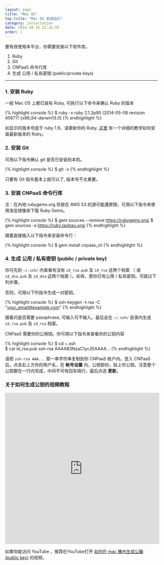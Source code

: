 ```yaml
---
layout: page
title: "Mac OS"
top_title: "Mac OS 安装指引"
category: installation
date: 2014-10-16 12:16:55
order: 1
---
```


要有效使用本平台，你需要安装以下软件库。

1. Ruby
2. Git
3. CNPaaS 命令行库
4. 生成 公用 / 私有密钥 (public/private keys)

---

### 1. 安装 Ruby

一般 Mac OS 上都已装有 Ruby, 可执行以下命令来确认 Ruby 的版本

{% highlight console %}
$ ruby -v
ruby 2.1.2p95 (2014-05-08 revision 45877) [x86_64-darwin13.0]
{% endhighlight %}


如显示的版本号底于 ruby 1.9，请更新你的 Ruby. [这里](https://github.com/ruby-china/ruby-china/wiki/Mac-OS-X-%E4%B8%8A%E5%AE%89%E8%A3%85-Ruby) 有一个详细的教学如何安装最新版本的 Ruby。


### 2. 安装 Git

可用以下指令确认 git 是否已安装到本机。

{% highlight console %}
$ git -v
{% endhighlight %}

只要有 Git 指令基本上就可以了, 版本号不太重要。


### <a name="cnpaas_cli"></a>3. 安装 CNPaaS 命令行库

注：在內地 rubygems.org 存放在 AWS S3 的源可能遭屏閉，可用以下指令來使用淘宝镜像来下载 Ruby Gems。

{% highlight console %}
$ gem sources --remove https://rubygems.org/
$ gem sources -a https://ruby.taobao.org/
{% endhighlight %}

跟着直接输入以下指令来安装命令行：

{% highlight console %}
$ gem install cnpaas_cli
{% endhighlight %}

### 4. 生成 公用 / 私有密钥 (public / private key)

你可先到 `~/.ssh/` 内查看有没有 `id_rsa.pub` 及 `id_rsa` 这两个档案 （ 或 `id_dsa.pub` 及 `id_dsa` 这两个档案 ）。如有，那你已有公用 / 私有密钥。可跳过下列步骤。

否则，可用以下列指令生成一对密钥。

{% highlight console %}
$ ssh-keygen -t rsa -C "your_email@example.com"
{% endhighlight %}

跟着问是否需要 passphrase, 可输入可不输入。最后会在 `~/.ssh/` 目录内生成 `id_rsa.pub` 及 `id_rsa` 档案。

CNPaaS 需要你的公用钥。你可用以下指令来查看你的公钥内容

{% highlight console %}
$ cd ~\.ssh\
$ cat id_rsa.pub
ssh-rsa AAAAB3NzaC1yc2EAAAA...
{% endhighlight %}

请把 `ssh-rsa AAA...` 那一串字符串复制到你 CNPaaS 帐户内。登入 CNPaaS 后，点击右上方你的用户名，在 **帐号设置** 内，公钥部份，贴上你公钥。注意整个公钥要在一行内完成，中间不可有回车隔行。最后点选 **更新**。

### 关于如何生成公钥的视频教程

<iframe height=498 width=510 src="http://player.youku.com/embed/XMTI2MjU5MDc4NA==" frameborder=0 allowfullscreen></iframe>

如果你能访问 YouTube ，推荐在YouTube打开 [如何在 mac 機內生成公鑰 (public key)](https://youtu.be/onqA3gCNLM4) 的视频。